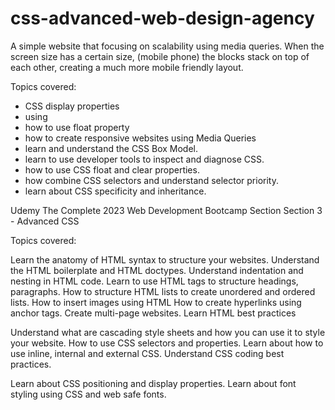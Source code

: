 # css-advanced-web-design-agency

A simple website that focusing on scalability using media queries. 
When the screen size has a certain size, (mobile phone) the blocks stack on top of each other, creating a much more mobile friendly layout.

Topics covered:

- CSS display properties 
- using <span>
- how to use float property
- how to create responsive websites using Media Queries
- learn and understand the CSS Box Model.
- learn to use developer tools to inspect and diagnose CSS.
- how to use CSS float and clear properties.
- how combine CSS selectors and understand selector priority.
- learn about CSS specificity and inheritance.
  


Udemy The Complete 2023 Web Development Bootcamp Section Section 3 - Advanced CSS

  Topics covered:

Learn the anatomy of HTML syntax to structure your websites.
Understand the HTML boilerplate and HTML doctypes.
Understand indentation and nesting in HTML code.
Learn to use HTML tags to structure headings, paragraphs.
How to structure HTML lists to create unordered and ordered lists.
How to insert images using HTML
How to create hyperlinks using anchor tags.
Create multi-page websites.
Learn HTML best practices

  
  Understand what are cascading style sheets and how you can
use it to style your website.
How to use CSS selectors and properties.
Learn about how to use inline, internal and external CSS.
Understand CSS coding best practices.



Learn about CSS positioning and display properties.
Learn about font styling using CSS and web safe fonts.



